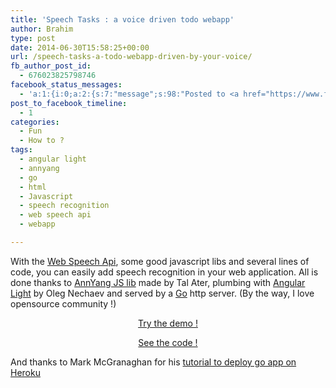 ```yaml
---
title: 'Speech Tasks : a voice driven todo webapp'
author: Brahim
type: post
date: 2014-06-30T15:58:25+00:00
url: /speech-tasks-a-todo-webapp-driven-by-your-voice/
fb_author_post_id:
  - 676023825798746
facebook_status_messages:
  - 'a:1:{i:0;a:2:{s:7:"message";s:98:"Posted to <a href="https://www.facebook.com/676023825798746" target="_blank">Facebook Timeline</a>";s:5:"error";b:0;}}'
post_to_facebook_timeline:
  - 1
categories:
  - Fun
  - How to ?
tags:
  - angular light
  - annyang
  - go
  - html
  - Javascript
  - speech recognition
  - web speech api
  - webapp

---
```

With the <a title="W3C Speech Api" href="https://dvcs.w3.org/hg/speech-api/raw-file/tip/speechapi.html" target="_blank">Web Speech Api</a>, some good javascript libs and several lines of code, you can easily add speech recognition in your web application. All is done thanks to <a title="AnnYang JS" href="https://www.talater.com/annyang/" target="_blank">AnnYang JS lib</a> made by Tal Ater, plumbing with <a title="Angular Light" href="http://angularlight.org/" target="_blank">Angular Light</a> by Oleg Nechaev and served by a <a title="Go Lang" href="http://golang.org" target="_blank">Go</a> http server. (By the way, I love opensource community !)

<p style="text-align: center;">
  <a title="Speech Tasks on Github" href="http://barim.us/speechtasks/index.html" target="_blank">Try the demo !</a>
</p>

<p style="text-align: center;">
  <a href="https://github.com/hamdouni/speechtasks" target="_blank">See the code !</a>
</p>

And thanks to Mark McGranaghan for his <a title="Heroku Go App " href="http://mmcgrana.github.io/2012/09/getting-started-with-go-on-heroku.html" target="_blank">tutorial to deploy go app on Heroku</a>